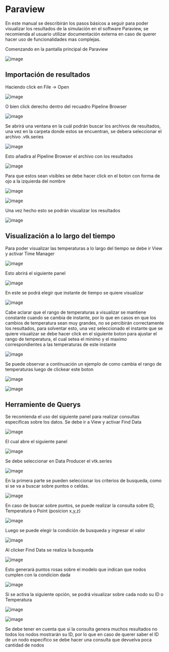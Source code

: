 # Paraview

En este manual se describirán los pasos básicos a seguir para poder visualizar los resultados de la simulación en el software Paraview, se recomienda al usuario utilizar documentación externa en caso de querer hacer uso de funcionalidades mas complejas.

Comenzando en la pantalla principal de Paraview

![image](https://github.com/ThermalB3V/ThermalB3V.github.io/assets/39842759/c2af70ad-b82b-4e3b-837f-7a93a3c13e10)

## Importación de resultados

Haciendo click en File -> Open

![image](https://github.com/ThermalB3V/ThermalB3V.github.io/assets/39842759/42fe20dc-f470-472b-b029-54a6c906166e)

O bien click derecho dentro del recuadro Pipeline Browser

![image](https://github.com/ThermalB3V/ThermalB3V.github.io/assets/39842759/58c7383c-3994-4dde-89b8-6a3bffa64763)

Se abrirá una ventana en la cuál podrán buscar los archivos de resultados, una vez en la carpeta donde estos se encuentran, se debera seleccionar el archivo .vtk.series

![image](https://github.com/ThermalB3V/ThermalB3V.github.io/assets/39842759/b9213e4e-99cc-44a3-b58b-6bf3e5fd7b10)

Esto añadira al Pipeline Browser el archivo con los resultados

![image](https://github.com/ThermalB3V/ThermalB3V.github.io/assets/39842759/ddefabb3-94c2-4e01-9742-834f0353a91c)

Para que estos sean visibles se debe hacer click en el boton con forma de ojo a la izquierda del nombre

![image](https://github.com/ThermalB3V/ThermalB3V.github.io/assets/39842759/41e76fce-4653-42f0-8ef4-170732517f26)

![image](https://github.com/ThermalB3V/ThermalB3V.github.io/assets/39842759/9f9136d0-b6c4-419b-baef-045c558c8539)

Una vez hecho esto se podrán visualizar los resultados

![image](https://github.com/ThermalB3V/ThermalB3V.github.io/assets/39842759/89abf75f-ef8f-4ba6-9de9-e5f23307d5eb)

## Visualización a lo largo del tiempo

Para poder visualizar las temperaturas a lo largo del tiempo se debe ir View y activar Time Manager

![image](https://github.com/ThermalB3V/ThermalB3V.github.io/assets/39842759/6dcc0aae-ec75-45cd-9164-c95b160a7bfc)

Esto abrirá el siguiente panel

![image](https://github.com/ThermalB3V/ThermalB3V.github.io/assets/39842759/65b4005f-d8ef-4b03-be51-998e1c733177)

En este se podrá elegir que instante de tiempo se quiere visualizar

![image](https://github.com/ThermalB3V/ThermalB3V.github.io/assets/39842759/606266b1-d865-4566-bbdf-8fba96e8570f)

Cabe aclarar que el rango de temperaturas a visualizar se mantiene constante cuando se cambia de instante, por lo que en casos en que los cambios de temperatura sean muy grandes, no se percibirán correctamente los resultados, para solventar esto, una vez seleccionado el instante que se quiere visualizar se debe hacer click en el siguiente boton para ajustar el rango de temperatura, el cual setea el minimo y el maximo correspondientes a las temperaturas de este instante

![image](https://github.com/ThermalB3V/ThermalB3V.github.io/assets/39842759/924a0cce-716e-44d8-935e-55b21e5c9f69)

Se puede observar a continuación un ejemplo de como cambia el rango de temperaturas luego de clickear este boton

![image](https://github.com/ThermalB3V/ThermalB3V.github.io/assets/39842759/cbbbbef5-e0bb-4abe-a5cb-95ec9735b328)

![image](https://github.com/ThermalB3V/ThermalB3V.github.io/assets/39842759/d43b3e1f-12d2-4288-9d82-7887977478a4)

## Herramiente de Querys

Se recomienda el uso del siguiente panel para realizar consultas especificas sobre los datos.
Se debe ir a View y activar Find Data

![image](https://github.com/ThermalB3V/ThermalB3V.github.io/assets/39842759/0a1ceacc-3ce9-4047-ac35-27276aa889bf)

El cual abre el siguiente panel

![image](https://github.com/ThermalB3V/ThermalB3V.github.io/assets/39842759/ad997ca9-a42c-48f9-ae89-8e9d170e84b9)

Se debe seleccionar en Data Producer el vtk.series

![image](https://github.com/ThermalB3V/ThermalB3V.github.io/assets/39842759/2eb90d9c-b5fa-439f-a3fb-bdef24cf863a)

En la primera parte se pueden seleccionar los criterios de busqueda, como si se va a buscar sobre puntos o celdas.

![image](https://github.com/ThermalB3V/ThermalB3V.github.io/assets/39842759/39c59a30-0ff1-4c4d-b5df-1442d9d17b72)

En caso de buscar sobre puntos, se puede realizar la consulta sobre ID, Temperatura o Point (posicion x,y,z)

![image](https://github.com/ThermalB3V/ThermalB3V.github.io/assets/39842759/7f6f974a-af2f-4451-a90f-91001479e2a8)

Luego se puede elegir la condición de busqueda y ingresar el valor

![image](https://github.com/ThermalB3V/ThermalB3V.github.io/assets/39842759/d0f210dd-2246-4288-bf76-b1123cf9dca3)

Al clicker Find Data se realiza la busqueda

![image](https://github.com/ThermalB3V/ThermalB3V.github.io/assets/39842759/986f72ea-4326-4983-975d-b9df3fba620a)

Esto generará puntos rosas sobre el modelo que indican que nodos cumplen con la condicion dada

![image](https://github.com/ThermalB3V/ThermalB3V.github.io/assets/39842759/6033e614-4bd1-4783-865a-00e7ea80b78f)

Si se activa la siguiente opción, se podrá visualizar sobre cada nodo su ID o Temperatura

![image](https://github.com/ThermalB3V/ThermalB3V.github.io/assets/39842759/39829a3e-0c9e-4d83-a717-2d331e684d53)

![image](https://github.com/ThermalB3V/ThermalB3V.github.io/assets/39842759/be95f900-184f-4af6-9014-a6c3f66d66ad)

Se debe tener en cuenta que si la consulta genera muchos resultados no todos los nodos mostrarán su ID, por lo que en caso de querer saber el ID de un nodo especifico se debe hacer una consulta que devuelva poca cantidad de nodos

